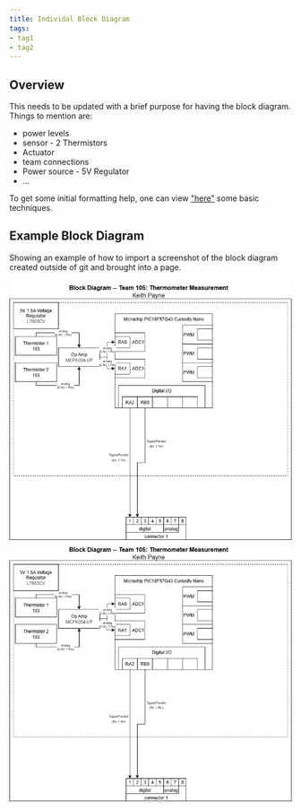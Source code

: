 ```yaml
---
title: Individal Block Diagram
tags:
- tag1
- tag2
---
```


## Overview
This needs to be updated with a brief purpose for having the block diagram.
Things to mention are:

* power levels
* sensor - 2 Thermistors 
* Actuator
* team connections
* Power source - 5V Regulator
* ...

To get some initial formatting help, one can view ["here"](https://embedded-systems-design.github.io/EGR304DataSheetTemplate/Appendix/basic-markdown-examples/) some basic techniques.


## Example Block Diagram 
Showing an example of how to import a screenshot of the block diagram created outside of git and brought into a page.

![Example of Indivial Block diagram ](Personal_Block_Diagram.drawio.png)
![alt text](Personal_Block_Diagram.drawio.png)